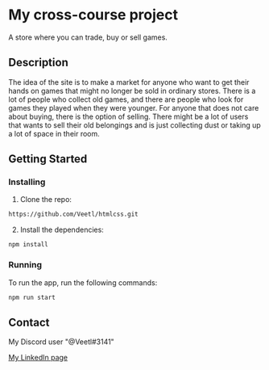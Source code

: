 # My cross-course project

A store where you can trade, buy or sell games.   

## Description

The idea of the site is to make a market for anyone who want to get their hands on games that might no longer be sold in ordinary stores. There is a lot of people who collect old games, and there are people who look for games they played when they were younger. 
For anyone that does not care about buying, there is the option of selling. There might be a lot of users that wants to sell their old belongings and is just collecting dust or taking up a lot of space in their room. 


## Getting Started

### Installing

1. Clone the repo:

```bash 
https://github.com/Veetl/htmlcss.git
```

2. Install the dependencies:

```
npm install
```

### Running

To run the app, run the following commands:

```bash
npm run start
```

## Contact


My Discord user "@Veetl#3141"

[My LinkedIn page]([www.linkedin.com](https://www.linkedin.com/in/vetle-skadberg-17a579209/))


